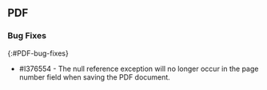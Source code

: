 ## PDF

### Bug Fixes
{:#PDF-bug-fixes}

* \#I376554 - The null reference exception will no longer occur in the page number field when saving the PDF document.